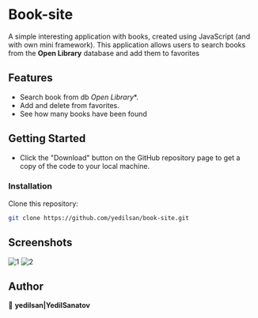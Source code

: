 # Book-site

A simple interesting application with books, created using JavaScript (and with own mini framework). This application allows users to search books from the **Open Library** database and add them to favorites

## Features
- Search book from db *Open Library**.
- Add and delete from favorites.
- See how many books have been found

## Getting Started
- Click the "Download" button on the GitHub repository page to get a copy of the code to your local machine.

### Installation
Clone this repository:
   ```bash
   git clone https://github.com/yedilsan/book-site.git
   ```

## Screenshots
![1](https://github.com/yedilsan/book-site/assets/80204971/eb903c2d-e0de-4ebc-8cdb-f2e63c529aa7)
![2](https://github.com/yedilsan/book-site/assets/80204971/f82fa301-c7e4-4180-a537-583808ccbb42)

## Author
👤 **yedilsan|YedilSanatov**
